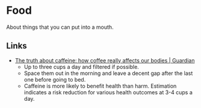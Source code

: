 # Food

About things that you can put into a mouth.

## Links

- [The truth about caffeine: how coffee really affects our bodies | Guardian](https://www.theguardian.com/food/2023/feb/15/the-truth-about-caffeine-how-coffee-really-affects-our-bodies)
  - Up to three cups a day and filtered if possible.
  - Space them out in the morning and leave a decent gap after the last one
    before going to bed.
  - Caffeine is more likely to benefit health than harm. Estimation indicates a
    risk reduction for various health outcomes at 3-4 cups a day.
